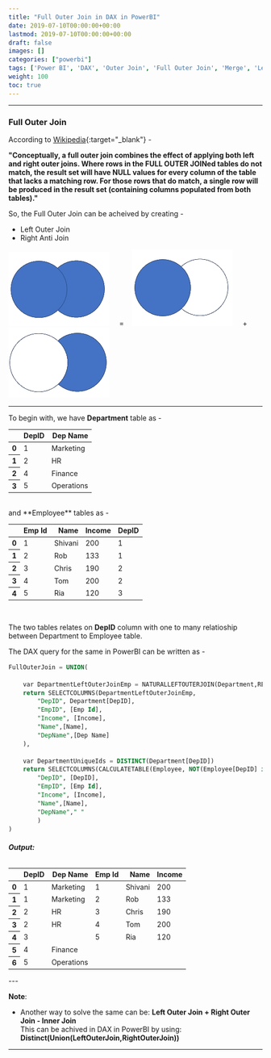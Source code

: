 ```yaml
---
title: "Full Outer Join in DAX in PowerBI"
date: 2019-07-10T00:00:00+00:00
lastmod: 2019-07-10T00:00:00+00:00
draft: false
images: []
categories: ["powerbi"]
tags: ['Power BI', 'DAX', 'Outer Join', 'Full Outer Join', 'Merge', 'Left Join', 'Right Anti Join']
weight: 100
toc: true
---
```


---

### Full Outer Join
According to [Wikipedia](https://en.wikipedia.org/wiki/Join_(SQL)#Full_outer_join){:target="_blank"} -

**"Conceptually, a full outer join combines the effect of applying both left and right outer joins. Where rows in the FULL OUTER JOINed tables do not match, the result set will have NULL values for every column of the table that lacks a matching row. For those rows that do match, a single row will be produced in the result set (containing columns populated from both tables)."**


So, the Full Outer Join can be acheived by creating -

* Left Outer Join
* Right Anti Join  



![Full Outer Join](/static/img/posts/powerbi/2019-07-10-Full-Outer-Join-DAX/T7.png "Full Outer") &nbsp;&nbsp;&nbsp;&nbsp;=&nbsp;&nbsp;&nbsp;&nbsp;![Left Outer Join](/static/img/posts/powerbi/2019-07-10-Full-Outer-Join-DAX/T5.png "Left Outer")&nbsp;&nbsp;&nbsp;&nbsp; + &nbsp;&nbsp;&nbsp;&nbsp;![Anti Right Join](/static/img/posts/powerbi/2019-07-10-Full-Outer-Join-DAX/T6.png "Anti Right")


---

To begin with, we have **Department**  table as -  

<table >
<thead>
    <tr style="text-align: right;">
      <th></th>
      <th>DepID</th>
      <th>Dep Name</th>
    </tr>
  </thead>
  <tbody>
    <tr>
      <th>0</th>
      <td>1</td>
      <td>Marketing</td>
    </tr>
    <tr>
      <th>1</th>
      <td>2</td>
      <td>HR</td>
    </tr>
    <tr>
      <th>2</th>
      <td>4</td>
      <td>Finance</td>
    </tr>
    <tr>
      <th>3</th>
      <td>5</td>
      <td>Operations</td>
    </tr>
  </tbody>
</table>
<br>
and **Employee** tables as - 

<table >
<thead>
    <tr style="text-align: right;">
      <th></th>
      <th>Emp Id</th>
      <th>Name</th>
      <th>Income</th>
      <th>DepID</th>
    </tr>
  </thead>
  <tbody>
    <tr>
      <th>0</th>
      <td>1</td>
      <td>Shivani</td>
      <td>200</td>
      <td>1</td>
    </tr>
    <tr>
      <th>1</th>
      <td>2</td>
      <td>Rob</td>
      <td>133</td>
      <td>1</td>
    </tr>
    <tr>
      <th>2</th>
      <td>3</td>
      <td>Chris</td>
      <td>190</td>
      <td>2</td>
    </tr>
    <tr>
      <th>3</th>
      <td>4</td>
      <td>Tom</td>
      <td>200</td>
      <td>2</td>
    </tr>
    <tr>
      <th>4</th>
      <td>5</td>
      <td>Ria</td>
      <td>120</td>
      <td>3</td>
    </tr>
  </tbody>
</table>
<br>

The two tables relates on **DepID** column with one to many relatioship between Department to Employee table.

The DAX query for the same in PowerBI can be written as - 
```sql
FullOuterJoin = UNION(

    var DepartmentLeftOuterJoinEmp = NATURALLEFTOUTERJOIN(Department,RELATEDTABLE(Employee))
    return SELECTCOLUMNS(DepartmentLeftOuterJoinEmp,
        "DepID", Department[DepID],
        "EmpID", [Emp Id],
        "Income", [Income],
        "Name",[Name],
        "DepName",[Dep Name]
    ),

    var DepartmentUniqueIds = DISTINCT(Department[DepID])
    return SELECTCOLUMNS(CALCULATETABLE(Employee, NOT(Employee[DepID] in DepartmentUniqueIds)),
        "DepID", [DepID],
        "EmpID", [Emp Id],
        "Income", [Income],
        "Name",[Name],
        "DepName"," "
        )
)
```
###### **Output:**
<table >
 <thead>
    <tr style="text-align: right;">
      <th></th>
      <th>DepID</th>
      <th>Dep Name</th>
      <th>Emp Id</th>
      <th>Name</th>
      <th>Income</th>
    </tr>
  </thead>
  <tbody>
    <tr>
      <th>0</th>
      <td>1</td>
      <td>Marketing</td>
      <td>1</td>
      <td>Shivani</td>
      <td>200</td>
    </tr>
    <tr>
      <th>1</th>
      <td>1</td>
      <td>Marketing</td>
      <td>2</td>
      <td>Rob</td>
      <td>133</td>
    </tr>
    <tr>
      <th>2</th>
      <td>2</td>
      <td>HR</td>
      <td>3</td>
      <td>Chris</td>
      <td>190</td>
    </tr>
    <tr>
      <th>3</th>
      <td>2</td>
      <td>HR</td>
      <td>4</td>
      <td>Tom</td>
      <td>200</td>
    </tr>
    <tr>
      <th>4</th>
      <td>3</td>
      <td></td>
      <td>5</td>
      <td>Ria</td>
      <td>120</td>
    </tr>
    <tr>
      <th>5</th>
      <td>4</td>
      <td>Finance</td>
      <td></td>
      <td></td>
      <td></td>
    </tr>
    <tr>
      <th>6</th>
      <td>5</td>
      <td>Operations</td>
      <td></td>
      <td></td>
      <td></td>
    </tr>
  </tbody>
</table>
---

**Note**:  
* Another way to solve the same can be: **Left Outer Join + Right Outer Join - Inner Join**  
  This can be achived in DAX in PowerBI by using: **Distinct(Union(LeftOuterJoin,RightOuterJoin))**

---

